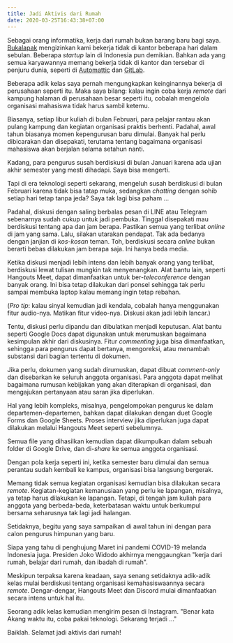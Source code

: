 ```yaml
---
title: Jadi Aktivis dari Rumah
date: 2020-03-25T16:43:38+07:00
---
```

Sebagai orang informatika, kerja dari rumah bukan barang baru bagi saya. [Bukalapak][1] mengizinkan kami bekerja tidak di kantor beberapa hari dalam sebulan. Beberapa _startup_ lain di Indonesia pun demikian. Bahkan ada yang semua karyawannya memang bekerja tidak di kantor dan tersebar di penjuru dunia, seperti di [Automattic][2] dan [GitLab][3].

Beberapa adik kelas saya pernah mengungkapkan keinginannya bekerja di perusahaan seperti itu. Maka saya bilang: kalau ingin coba kerja _remote_ dari kampung halaman di perusahaan besar seperti itu, cobalah mengelola organisasi mahasiswa tidak harus sambil ketemu.

Biasanya, setiap libur kuliah di bulan Februari, para pelajar rantau akan pulang kampung dan kegiatan organisasi praktis berhenti. Padahal, awal tahun biasanya momen kepengurusan baru dimulai. Banyak hal perlu dibicarakan dan disepakati, terutama tentang bagaimana organisasi mahasiswa akan berjalan selama setahun nanti.

Kadang, para pengurus susah berdiskusi di bulan Januari karena ada ujian akhir semester yang mesti dihadapi. Saya bisa mengerti.

Tapi di era teknologi seperti sekarang, mengeluh susah berdiskusi di bulan Februari karena tidak bisa tatap muka, sedangkan _chatting_ dengan sohib setiap hari tetap tanpa jeda? Saya tak lagi bisa paham ...

<!--more-->

Padahal, diskusi dengan saling berbalas pesan di LINE atau Telegram sebenarnya sudah cukup untuk jadi pembuka. Tinggal disepakati mau berdiskusi tentang apa dan jam berapa. Pastikan semua yang terlibat _online_ di jam yang sama. Lalu, silakan utarakan pendapat. Tak ada bedanya dengan janjian di _kos-kosan_ teman. Toh, berdiskusi secara _online_ bukan berarti bebas dilakukan jam berapa saja. Ini hanya beda media.

Ketika diskusi menjadi lebih intens dan lebih banyak orang yang terlibat, berdiskusi lewat tulisan mungkin tak menyenangkan. Alat bantu lain, seperti Hangouts Meet, dapat dimanfaatkan untuk ber-_teleconference_ dengan banyak orang. Ini bisa tetap dilakukan dari ponsel sehingga tak perlu sampai membuka laptop kalau memang ingin tetap rebahan.

(_Pro tip_: kalau sinyal kemudian jadi kendala, cobalah hanya menggunakan fitur audio-nya. Matikan fitur video-nya. Diskusi akan jadi lebih lancar.)

Tentu, diskusi perlu dipandu dan dibulatkan menjadi keputusan. Alat bantu seperti Google Docs dapat digunakan untuk merumuskan bagaimana kesimpulan akhir dari diskusinya. Fitur _commenting_ juga bisa dimanfaatkan, sehingga para pengurus dapat bertanya, mengoreksi, atau menambah substansi dari bagian tertentu di dokumen.

Jika perlu, dokumen yang sudah dirumuskan, dapat dibuat _comment-only_ dan disebarkan ke seluruh anggota organisasi. Para anggota dapat melihat bagaimana rumusan kebijakan yang akan diterapkan di organisasi, dan mengajukan pertanyaan atau saran jika diperlukan.

Hal yang lebih kompleks, misalnya, pengelompokan pengurus ke dalam departemen-departemen, bahkan dapat dilakukan dengan duet Google Forms dan Google Sheets. Proses interview jika diperlukan juga dapat dilakukan melalui Hangouts Meet seperti sebelumnya.

Semua file yang dihasilkan kemudian dapat dikumpulkan dalam sebuah folder di Google Drive, dan di-_share_ ke semua anggota organisasi.

Dengan pola kerja seperti ini, ketika semester baru dimulai dan semua perantau sudah kembali ke kampus, organisasi bisa langsung bergerak.

Memang tidak semua kegiatan organisasi kemudian bisa dilakukan secara _remote_. Kegiatan-kegiatan kemanusiaan yang perlu ke lapangan, misalnya, ya tetap harus dilakukan ke lapangan. Tetapi, di tengah jam kuliah para anggota yang berbeda-beda, keterbatasan waktu untuk berkumpul bersama seharusnya tak lagi jadi halangan.

Setidaknya, begitu yang saya sampaikan di awal tahun ini dengan para calon pengurus himpunan yang baru.

Siapa yang tahu di penghujung Maret ini pandemi COVID-19 melanda Indonesia juga. Presiden Joko Widodo akhirnya menggaungkan "kerja dari rumah, belajar dari rumah, dan ibadah di rumah".

Meskipun terpaksa karena keadaan, saya senang setidaknya adik-adik kelas mulai berdiskusi tentang organisasi kemahasiswaannya secara _remote_. Dengar-dengar, Hangouts Meet dan Discord mulai dimanfaatkan secara intens untuk hal itu.

Seorang adik kelas kemudian mengirim pesan di Instagram. "Benar kata Akang waktu itu, coba pakai teknologi. Sekarang terjadi ..."

Baiklah. Selamat jadi aktivis dari rumah!

[1]: https://www.bukalapak.com/
[2]: https://automattic.com/work-with-us/
[3]: https://about.gitlab.com/company/
